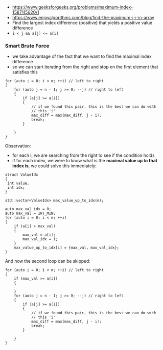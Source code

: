 - https://www.geeksforgeeks.org/problems/maximum-index-1587115620/1
- https://www.enjoyalgorithms.com/blog/find-the-maximum-j-i-in-array
- Find the largest index difference (positive) that yields a positive value difference
- `i < j && a[j] <= a[i]`
### Smart Brute Force
- we take advantage of the fact that we want to find the maximal index difference
- so we can start iterating from the right and stop on the first element that satisfies this
```
for (auto i = 0; i < n; ++i) // left to right
{
	for (auto j = n - 1; j >= 0; --j) // right to left
	{
		if (a[j] >= a[i])
		{
			// if we found this pair, this is the best we can do with
			// this 'i'
			max_diff = max(max_diff, j - i);
			break;
		}
		
	}
}
```

Observation:
- for each i, we are searching from the right to see if the condition holds
- if for each index, we were to know what is the **maximal value up to that index is**, we could solve this immediately:

```
struct ValueIdx 
{
 int value;
 int idx;
} 

std::vector<ValueIdx> max_value_up_to_idx(n);

auto max_val_idx = 0;
auto max_val = INT_MIN;
for (auto i = 0; i < n; ++i)
{
	if (a[i] > max_val)
	{
		max_val = a[i];
		max_val_idx = i;
	}
	max_value_up_to_idx[i] = {max_val, max_val_idx};
}
```

And now the second loop can be skipped:

```
for (auto i = 0; i < n; ++i) // left to right
{
	if (max_val >= a[i])
	{
		
	}
	for (auto j = n - 1; j >= 0; --j) // right to left
	{
		if (a[j] >= a[i])
		{
			// if we found this pair, this is the best we can do with
			// this 'i'
			max_diff = max(max_diff, j - i);
			break;
		}
		
	}
}
```